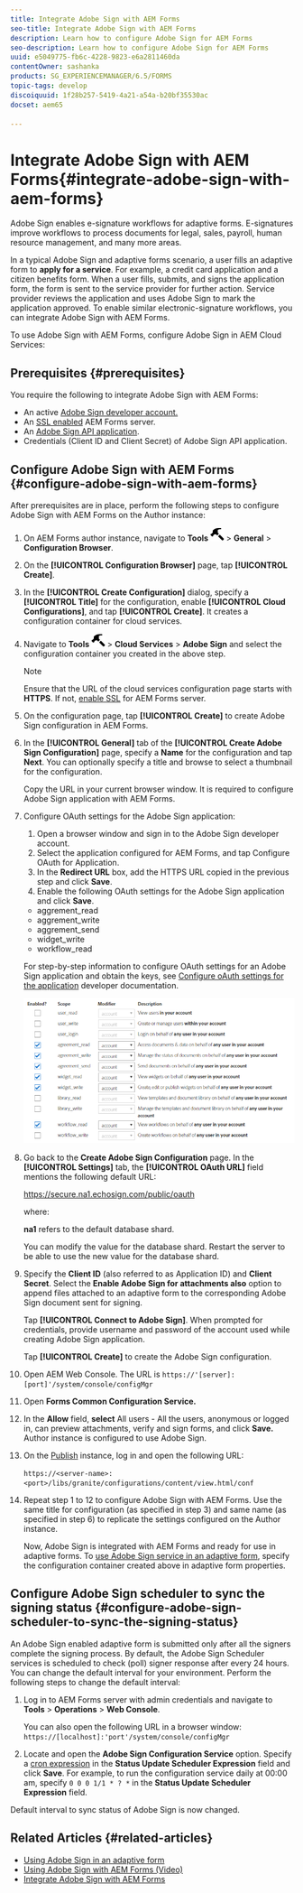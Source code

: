 ```yaml
---
title: Integrate Adobe Sign with AEM Forms
seo-title: Integrate Adobe Sign with AEM Forms
description: Learn how to configure Adobe Sign for AEM Forms
seo-description: Learn how to configure Adobe Sign for AEM Forms
uuid: e5049775-fb6c-4228-9823-e6a2811460da
contentOwner: sashanka
products: SG_EXPERIENCEMANAGER/6.5/FORMS
topic-tags: develop
discoiquuid: 1f28b257-5419-4a21-a54a-b20bf35530ac
docset: aem65

---
```


# Integrate Adobe Sign with AEM Forms{#integrate-adobe-sign-with-aem-forms}

Adobe Sign enables e-signature workflows for adaptive forms. E-signatures improve workflows to process documents for legal, sales, payroll, human resource management, and many more areas.

In a typical Adobe Sign and adaptive forms scenario, a user fills an adaptive form to **apply for a service**. For example, a credit card application and a citizen benefits form. When a user fills, submits, and signs the application form, the form is sent to the service provider for further action. Service provider reviews the application and uses Adobe Sign to mark the application approved. To enable similar electronic-signature workflows, you can integrate Adobe Sign with AEM Forms.

To use Adobe Sign with AEM Forms, configure Adobe Sign in AEM Cloud Services:

## Prerequisites {#prerequisites}

You require the following to integrate Adobe Sign with AEM Forms:

* An active [Adobe Sign developer account.](https://acrobat.adobe.com/us/en/why-adobe/developer-form.html)
* An [SSL enabled](/help/sites-administering/ssl-by-default.md) AEM Forms server.
* An [Adobe Sign API application](https://www.adobe.io/apis/documentcloud/sign/docs.html#!adobedocs/adobe-sign/master/gstarted/create_app.md).
* Credentials (Client ID and Client Secret) of Adobe Sign API application.

## Configure Adobe Sign with AEM Forms {#configure-adobe-sign-with-aem-forms}

After prerequisites are in place, perform the following steps to configure Adobe Sign with AEM Forms on the Author instance:

1. On AEM Forms author instance, navigate to **Tools** ![](assets/hammer.png) &gt; **General** &gt; **Configuration Browser**.
1. On the **[!UICONTROL Configuration Browser]** page, tap **[!UICONTROL Create]**.
1. In the **[!UICONTROL Create Configuration]** dialog, specify a **[!UICONTROL Title]** for the configuration, enable **[!UICONTROL Cloud Configurations]**, and tap **[!UICONTROL Create]**. It creates a configuration container for cloud services.
1. Navigate to **Tools** ![](assets/hammer.png) &gt; **Cloud Services** &gt; **Adobe Sign** and select the configuration container you created in the above step.

   >[!NOTE]
   >
   >Ensure that the URL of the cloud services configuration page starts with **HTTPS**. If not, [enable SSL](/help/sites-administering/ssl-by-default.md) for AEM Forms server.

1. On the configuration page, tap **[!UICONTROL Create]** to create Adobe Sign configuration in AEM Forms.
1. In the **[!UICONTROL General]** tab of the **[!UICONTROL Create Adobe Sign Configuration]** page, specify a **Name** for the configuration and tap **Next**. You can optionally specify a title and browse to select a thumbnail for the configuration.

   Copy the URL in your current browser window. It is required to configure Adobe Sign application with AEM Forms.

1. Configure OAuth settings for the Adobe Sign application:

    1. Open a browser window and sign in to the Adobe Sign developer account.
    1. Select the application configured for AEM Forms, and tap Configure OAuth for Application.
    1. In the **Redirect URL** box, add the HTTPS URL copied in the previous step and click **Save**.
    1. Enable the following OAuth settings for the Adobe Sign application and click **Save**.

    * aggrement_read
    * aggrement_write
    * aggrement_send
    * widget_write
    * workflow_read

   For step-by-step information to configure OAuth settings for an Adobe Sign application and obtain the keys, see [Configure oAuth settings for the application](https://www.adobe.io/apis/documentcloud/sign/docs.html#!adobeio/adobeio-documentation/master/sign/gstarted/configure_oauth.md) developer documentation.

   ![OAuth Config](assets/oauthconfig_new.png)

1. Go back to the **Create Adobe Sign Configuration** page. In the **[!UICONTROL Settings]** tab, the **[!UICONTROL OAuth URL]** field mentions the following default URL:

   https://secure.na1.echosign.com/public/oauth

   where:

   **na1** refers to the default database shard.

   You can modify the value for the database shard. Restart the server to be able to use the new value for the database shard.

1. Specify the **Client ID** (also referred to as Application ID) and **Client Secret**. Select the **Enable Adobe Sign for attachments also** option to append files attached to an adaptive form to the corresponding Adobe Sign document sent for signing.

   Tap **[!UICONTROL Connect to Adobe Sign]**. When prompted for credentials, provide username and password of the account used while creating Adobe Sign application.

   Tap **[!UICONTROL Create]** to create the Adobe Sign configuration.

1. Open AEM Web Console. The URL is `https://'[server]:[port]'/system/console/configMgr`
1. Open **Forms Common Configuration Service.**
1. In the **Allow** field, **select** All users - All the users, anonymous or logged in, can preview attachments, verify and sign forms, and click **Save.** Author instance is configured to use Adobe Sign.
1. On the [Publish](/help/sites-deploying/deploy.md) instance, log in and open the following URL:

   `https://<server-name>:<port>/libs/granite/configurations/content/view.html/conf`

1. Repeat step 1 to 12 to configure Adobe Sign with AEM Forms. Use the same title for configuration (as specified in step 3) and same name (as specified in step 6) to replicate the settings configured on the Author instance.

   Now, Adobe Sign is integrated with AEM Forms and ready for use in adaptive forms. To [use Adobe Sign service in an adaptive form](../../forms/using/working-with-adobe-sign.md#configure-adobe-sign-for-an-adaptive-form), specify the configuration container created above in adaptive form properties.

## Configure Adobe Sign scheduler to sync the signing status {#configure-adobe-sign-scheduler-to-sync-the-signing-status}

An Adobe Sign enabled adaptive form is submitted only after all the signers complete the signing process. By default, the Adobe Sign Scheduler services is scheduled to check (poll) signer response after every 24 hours. You can change the default interval for your environment. Perform the following steps to change the default interval:

1. Log in to AEM Forms server with admin credentials and navigate to **Tools** &gt; **Operations** &gt; **Web Console**.

   You can also open the following URL in a browser window:
   `https://[localhost]:'port'/system/console/configMgr`

1. Locate and open the **Adobe Sign Configuration Service** option. Specify a [cron expression](https://en.wikipedia.org/wiki/Cron#CRON_expression) in the **Status Update Scheduler Expression** field and click **Save**. For example, to run the configuration service daily at 00:00 am, specify `0 0 0 1/1 * ? *` in the **Status Update Scheduler Expression** field.

Default interval to sync status of Adobe Sign is now changed.

## Related Articles {#related-articles}

* [Using Adobe Sign in an adaptive form](../../forms/using/working-with-adobe-sign.md)
* [Using Adobe Sign with AEM Forms (Video)](https://helpx.adobe.com/experience-manager/kt/forms/using/adobe-sign-integration-feature-video.html)
* [Integrate Adobe Sign with AEM Forms](../../forms/using/adobe-sign-integration-adaptive-forms.md)

